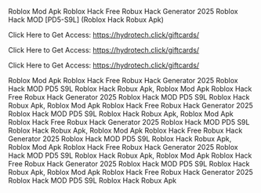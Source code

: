 Roblox Mod Apk Roblox Hack Free Robux Hack Generator 2025 Roblox Hack MOD [PD5-S9L] (Roblox Hack Robux Apk)

Click Here to Get Access: https://hydrotech.click/giftcards/

Click Here to Get Access: https://hydrotech.click/giftcards/

Click Here to Get Access: https://hydrotech.click/giftcards/

Roblox Mod Apk Roblox Hack Free Robux Hack Generator 2025 Roblox Hack MOD PD5 S9L Roblox Hack Robux Apk, Roblox Mod Apk Roblox Hack Free Robux Hack Generator 2025 Roblox Hack MOD PD5 S9L Roblox Hack Robux Apk, Roblox Mod Apk Roblox Hack Free Robux Hack Generator 2025 Roblox Hack MOD PD5 S9L Roblox Hack Robux Apk, Roblox Mod Apk Roblox Hack Free Robux Hack Generator 2025 Roblox Hack MOD PD5 S9L Roblox Hack Robux Apk, Roblox Mod Apk Roblox Hack Free Robux Hack Generator 2025 Roblox Hack MOD PD5 S9L Roblox Hack Robux Apk, Roblox Mod Apk Roblox Hack Free Robux Hack Generator 2025 Roblox Hack MOD PD5 S9L Roblox Hack Robux Apk, Roblox Mod Apk Roblox Hack Free Robux Hack Generator 2025 Roblox Hack MOD PD5 S9L Roblox Hack Robux Apk, Roblox Mod Apk Roblox Hack Free Robux Hack Generator 2025 Roblox Hack MOD PD5 S9L Roblox Hack Robux Apk
